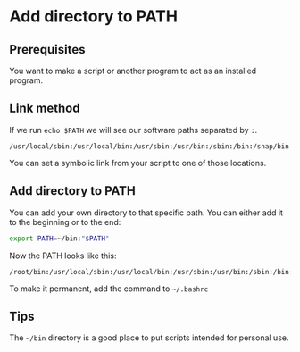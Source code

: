 # Add directory to PATH

## Prerequisites

You want to make a script or another program to act as an installed program.

## Link method

If we run `echo $PATH` we will see our software paths separated by `:`.

```output
/usr/local/sbin:/usr/local/bin:/usr/sbin:/usr/bin:/sbin:/bin:/snap/bin
```

You can set a symbolic link from your script to one of those locations.

## Add directory to PATH

You can add your own directory to that specific path. You can either add it to the beginning or to the end:

```bash
export PATH=~/bin:"$PATH"
```

Now the PATH looks like this:

```output
/root/bin:/usr/local/sbin:/usr/local/bin:/usr/sbin:/usr/bin:/sbin:/bin:/snap/bin
```

To make it permanent, add the command to `~/.bashrc`

## Tips

The `~/bin` directory is a good place to put scripts intended for personal use.
